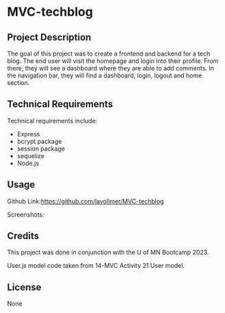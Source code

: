 # MVC-techblog

## Project Description
The goal of this project was to create a frontend and backend for a tech blog. The end user will visit the homepage and login into their profile. From there, they will see a dashboard where they are able to add comments. In the navigation bar, they will find a dashboard, login, logout and home section. 

## Technical Requirements

Technical requirements include:
* Express
* bcrypt package
* session package
* sequelize
* Node.js

## Usage

Github Link:https://github.com/lavollmer/MVC-techblog

Screenshots:

## Credits

This project was done in conjunction with the U of MN Bootcamp 2023.

User.js model code taken from 14-MVC Activity 21 User model.


## License
None
